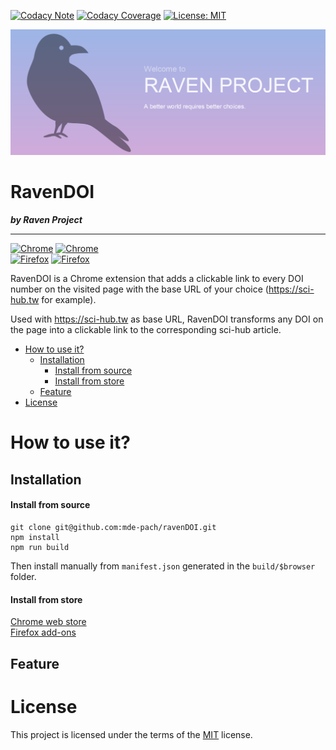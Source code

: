 [![Codacy Note](https://api.codacy.com/project/badge/Grade/a1fe1ba01d2e41b7aec6b92338869188)](https://app.codacy.com/project/mde-pach/ravenDOI/dashboard)
[![Codacy Coverage](https://img.shields.io/codacy/coverage/a1fe1ba01d2e41b7aec6b92338869188/master.svg)](https://app.codacy.com/project/mde-pach/ravenDOI/dashboard)
[![License: MIT](https://img.shields.io/badge/License-MIT-yellow.svg)](https://opensource.org/licenses/MIT)

[![RavenProject](/resources/img/raven_project_banner.png)](https://www.ravenproject.me)

# RavenDOI  
**_by Raven Project_**

---

[![Chrome](https://img.shields.io/chrome-web-store/users/edamfibpjbadepheeohkbnanbbgjnfpl.svg?label=Chrome%20users)](https://chrome.google.com/webstore/detail/ravendoi/edamfibpjbadepheeohkbnanbbgjnfpl)
[![Chrome](https://img.shields.io/chrome-web-store/v/edamfibpjbadepheeohkbnanbbgjnfpl.svg)](https://chrome.google.com/webstore/detail/ravendoi/edamfibpjbadepheeohkbnanbbgjnfpl)  
[![Firefox](https://img.shields.io/amo/users/ravenproject_doi.svg?label=Firefox%20users)](https://addons.mozilla.org/en-US/firefox/addon/ravenproject_doi/)
[![Firefox](https://img.shields.io/amo/v/ravenproject_doi.svg)](https://addons.mozilla.org/en-US/firefox/addon/ravenproject_doi/)  

RavenDOI is a Chrome extension that adds a clickable link to every DOI number on the visited page with the base URL of your choice (https://sci-hub.tw for example).

Used with https://sci-hub.tw as base URL, RavenDOI transforms any DOI on the page into a clickable link to the corresponding sci-hub article.


- [How to use it?](#how-to-use-it-)
  * [Installation](#installation)
      - [Install from source](#install-from-source)
      - [Install from store](#install-from-store)
  * [Feature](#feature)
- [License](#license)


# How to use it?
## Installation

#### Install from source
```
git clone git@github.com:mde-pach/ravenDOI.git
npm install
npm run build
```

Then install manually from `manifest.json` generated in the `build/$browser` folder.

#### Install from store
[Chrome web store](https://chrome.google.com/webstore/detail/ravendoi/edamfibpjbadepheeohkbnanbbgjnfpl)  
[Firefox add-ons](https://addons.mozilla.org/en-US/firefox/addon/ravenproject_doi/)  


## Feature


# License
This project is licensed under the terms of the [MIT](https://opensource.org/licenses/MIT) license.
